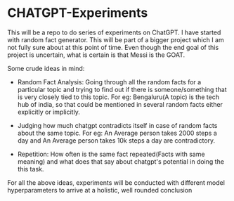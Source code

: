 # CHATGPT-Experiments
This will be a repo to do series of experiments on ChatGPT. I have started with random fact generator. This will be part of a bigger project which I am not fully sure about at this point of time. Even though the end goal of this project is uncertain, what is certain is that Messi is the GOAT.



Some crude ideas in mind:
- Random Fact Analysis: Going through all the random facts for a particular topic and trying to find out if there is someone/something that is very closely tied to this topic. For eg: Bengaluru(A topic) is the tech hub of india, so that could be mentioned in several random facts either explicitly or implicitly.

- Judging how much chatgpt contradicts itself in case of random facts about the same topic. For eg: An Average person takes 2000 steps a day and An Average person takes 10k steps a day are contradictory.

- Repetition: How often is the same fact repeated(Facts with same meaning) and what does that say about chatgpt's potential in doing the this task.



For all the above ideas, experiments will be conducted with different model hyperparameters to arrive at a holistic, well rounded conclusion
